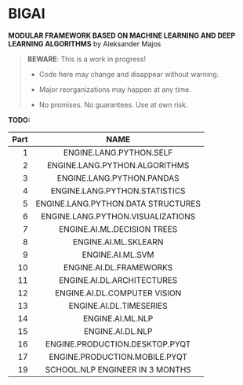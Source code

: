 # BIGAI

**MODULAR FRAMEWORK BASED ON MACHINE LEARNING AND DEEP LEARNING ALGORITHMS** by Aleksander Majos

> **BEWARE**: This is a work in progress!
>
> * Code here may change and disappear without warning.
>
> * Major reorganizations may happen at any time.
>
> * No promises. No guarantees. Use at own risk.

**TODO:**

Part|                      NAME                      
---:|:----------------------------------------------:
1|               ENGINE.LANG.PYTHON.SELF                |1
2| ENGINE.LANG.PYTHON.ALGORITHMS |2
3|    ENGINE.LANG.PYTHON.PANDAS    |3
4|              ENGINE.LANG.PYTHON.STATISTICS               |4
5|              ENGINE.LANG.PYTHON.DATA STRUCTURES               |5
6|              ENGINE.LANG.PYTHON.VISUALIZATIONS               |6
7|                 ENGINE.AI.ML.DECISION TREES              |7
8| ENGINE.AI.ML.SKLEARN |8
9|   ENGINE.AI.ML.SVM    |9
10|            ENGINE.AI.DL.FRAMEWORKS                |10
11|               ENGINE.AI.DL.ARCHITECTURES             |11
12|             ENGINE.AI.DL.COMPUTER VISION              |12
13|             ENGINE.AI.DL.TIMESERIES                |13
14|              ENGINE.AI.ML.NLP               |14
15|               ENGINE.AI.DL.NLP            |15
16|            ENGINE.PRODUCTION.DESKTOP.PYQT                  |16
17| ENGINE.PRODUCTION.MOBILE.PYQT |17
19|               SCHOOL.NLP ENGINEER IN 3 MONTHS             |19
